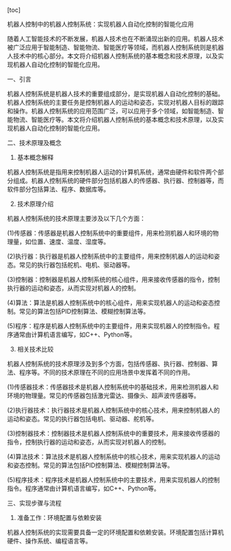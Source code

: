 
[toc]                    
                
                
机器人控制中的机器人控制系统：实现机器人自动化控制的智能化应用

随着人工智能技术的不断发展，机器人技术也在不断涌现出新的应用。机器人技术被广泛应用于智能制造、智能物流、智能医疗等领域，而机器人控制系统则是机器人技术中的核心部分。本文将介绍机器人控制系统的基本概念和技术原理，以及实现机器人自动化控制的智能化应用。

一、引言

机器人控制系统是机器人技术的重要组成部分，是实现机器人自动化控制的基础。机器人控制系统的主要任务是控制机器人的运动和姿态，实现对机器人目标的跟踪和操作。机器人控制系统的应用范围广泛，可以应用于多个领域，如智能制造、智能物流、智能医疗等。本文将介绍机器人控制系统的基本概念和技术原理，以及实现机器人自动化控制的智能化应用。

二、技术原理及概念

1. 基本概念解释

机器人控制系统是指用来控制机器人运动的计算机系统，通常由硬件和软件两个部分组成。机器人控制系统的硬件部分包括机器人的传感器、执行器、控制器等，而软件部分包括算法、程序、数据库等。

2. 技术原理介绍

机器人控制系统的技术原理主要涉及以下几个方面：

(1)传感器：传感器是机器人控制系统中的重要组件，用来检测机器人和环境的物理量，如位置、速度、温度、湿度等。

(2)执行器：执行器是机器人控制系统中的主要组件，用来控制机器人的运动和姿态。常见的执行器包括舵机、电机、驱动器等。

(3)控制器：控制器是机器人控制系统的核心组件，用来接收传感器的指令，控制执行器的运动和姿态，从而实现对机器人的控制。

(4)算法：算法是机器人控制系统中的核心组件，用来实现机器人的运动和姿态控制。常见的算法包括PID控制算法、模糊控制算法等。

(5)程序：程序是机器人控制系统中的主要组件，用来实现机器人的控制指令。程序通常由计算机语言编写，如C++、Python等。

3. 相关技术比较

机器人控制系统的技术原理涉及到多个方面，包括传感器、执行器、控制器、算法、程序等。不同的技术原理在不同的应用场景中发挥着不同的作用。

(1)传感器技术：传感器技术是机器人控制系统中的基础技术，用来检测机器人和环境的物理量。常见的传感器包括激光雷达、摄像头、超声波传感器等。

(2)执行器技术：执行器技术是机器人控制系统中的核心技术，用来控制机器人的运动和姿态。常见的执行器包括电机、驱动器、舵机等。

(3)控制器技术：控制器技术是机器人控制系统中的重要技术，用来接收传感器的指令，控制执行器的运动和姿态，从而实现对机器人的控制。

(4)算法技术：算法技术是机器人控制系统中的核心技术，用来实现机器人的运动和姿态控制。常见的算法包括PID控制算法、模糊控制算法等。

(5)程序技术：程序技术是机器人控制系统中的主要技术，用来实现机器人的控制指令。程序通常由计算机语言编写，如C++、Python等。

三、实现步骤与流程

1. 准备工作：环境配置与依赖安装

机器人控制系统的实现需要具备一定的环境配置和依赖安装。环境配置包括计算机硬件、操作系统、编程语言等。

